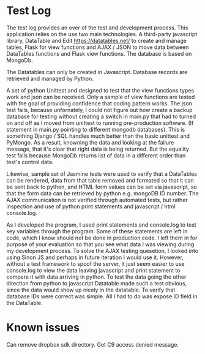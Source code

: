 # Test Log

The test log provides an over of the test and development process.  This application relies on the use two main technologies.  A third-party javascript library, DataTable and Edit https://datatables.net/ to create and manage tables, Flask for view functions and AJAX / JSON to move data between DataTables functions and Flask view functions.  The database is based on MongoDb.

The Datatables can only be created in Javascript.  Database records are retrieved and managed by Python.

A set of python Unittest and designed to test that the view functions types work and json can be received. Only a sample of view functions are tested with the goal of providing confidence that coding pattern works.  The json test fails,  because unfornately, I could not figure out how create a backup database for testing without creating a switch in main.py that had to turned on and off as I moved from unittest to running pre-production software. (If statement in main.py pointing to different mongodb databases).  This is something Django / SQL handles much better than the basic unittest and PyMongo.  As a result, knowning the data and looking at the failure message, that it's clear that right data is being returned.  But the equality test fails because MongoDb returns list of data in a different order than test's control data. 

Likewise, sample set of Jasmine tests were used to verify that a DataTables can be rendered, data from that table removed and formated so that it can be sent back to python, and HTML form values can be set via javascript, so that the form data can be retrieved by python e.g. mongoDB ID number.  The AJAX communication is not verified through automated tests, but rather inspection and use of python print statements and javascript / html console.log.

As I developed the program, I used print statements and console.log to test key variables through the program.  Some of these statements are left in code, which I know should not be done in production code. I left them in for purpose of your evaluation so that you see what data I was viewing during my development process. To solve the AJAX testing quesetion, I looked into using Sinon JS and perhaps in future iteration I would use it.  However, without a test framework to spoof the server, it just seem easier to use console.log to view the data leaving javascript and print statement to compare it with data arriving in python.   To test the data going the other direction from python to javascript Datatable made such a test obvious, since the data would show up nicely in the datatable.  To verify that database IDs were correct was simple.  All I had to do was expose ID field in the DataTable.


# Known issues

Can remove dropbox sdk directory.  Get C9 access denied message.